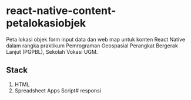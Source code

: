 # react-native-content-petalokasiobjek

Peta lokasi objek form input data dan web map untuk konten React Native dalam rangka praktikum Pemrograman Geospasial Perangkat Bergerak Lanjut (PGPBL), Sekolah Vokasi UGM.

## Stack
1. HTML
2. Spreadsheet Apps Script#   r e s p o n s i  
 